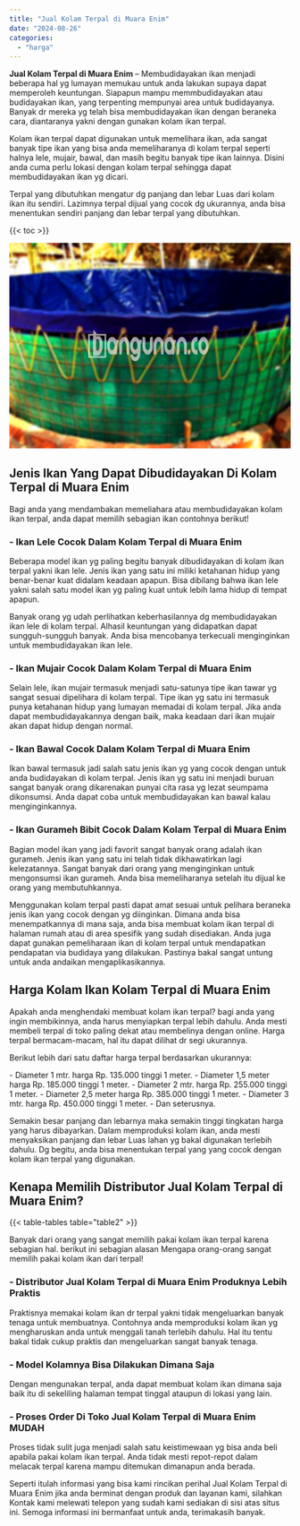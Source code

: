 ```yaml
---
title: "Jual Kolam Terpal di Muara Enim"
date: "2024-08-26"
categories: 
  - "harga"
---
```


**Jual Kolam Terpal di Muara Enim** – Membudidayakan ikan menjadi beberapa hal yg lumayan memukau untuk anda lakukan supaya dapat memperoleh keuntungan. Siapapun mampu memmbudidayakan atau budidayakan ikan, yang terpenting mempunyai area untuk budidayanya. Banyak dr mereka yg telah bisa membudidayakan ikan dengan beraneka cara, diantaranya yakni dengan gunakan kolam ikan terpal.

Kolam ikan terpal dapat digunakan untuk memelihara ikan, ada sangat banyak tipe ikan yang bisa anda memeliharanya di kolam terpal seperti halnya lele, mujair, bawal, dan masih begitu banyak tipe ikan lainnya. Disini anda cuma perlu lokasi dengan kolam terpal sehingga dapat membudidayakan ikan yg dicari.

Terpal yang dibutuhkan mengatur dg panjang dan lebar Luas dari kolam ikan itu sendiri. Lazimnya terpal dijual yang cocok dg ukurannya, anda bisa menentukan sendiri panjang dan lebar terpal yang dibutuhkan.

{{< toc >}}

![Jual Kolam Terpal di Muara Enim](/images/jual-kolam-terpal-58.png)

## Jenis Ikan Yang Dapat Dibudidayakan Di Kolam Terpal di Muara Enim

Bagi anda yang mendambakan memeliahara atau membudidayakan kolam ikan terpal, anda dapat memilih sebagian ikan contohnya berikut!

### \- Ikan Lele Cocok Dalam Kolam Terpal di Muara Enim

Beberapa model ikan yg paling begitu banyak dibudidayakan di kolam ikan terpal yakni ikan lele. Jenis ikan yang satu ini miliki ketahanan hidup yang benar-benar kuat didalam keadaan apapun. Bisa dibilang bahwa ikan lele yakni salah satu model ikan yg paling kuat untuk lebih lama hidup di tempat apapun.

Banyak orang yg udah perlihatkan keberhasilannya dg membudidayakan ikan lele di kolam terpal. Alhasil keuntungan yang didapatkan dapat sungguh-sungguh banyak. Anda bisa mencobanya terkecuali menginginkan untuk membudidayakan ikan lele.

### \- Ikan Mujair Cocok Dalam Kolam Terpal di Muara Enim

Selain lele, ikan mujair termasuk menjadi satu-satunya tipe ikan tawar yg sangat sesuai dipelihara di kolam terpal. Tipe ikan yg satu ini termasuk punya ketahanan hidup yang lumayan memadai di kolam terpal. Jika anda dapat membudidayakannya dengan baik, maka keadaan dari ikan mujair akan dapat hidup dengan normal.

### \- Ikan Bawal Cocok Dalam Kolam Terpal di Muara Enim

Ikan bawal termasuk jadi salah satu jenis ikan yg yang cocok dengan untuk anda budidayakan di kolam terpal. Jenis ikan yg satu ini menjadi buruan sangat banyak orang dikarenakan punyai cita rasa yg lezat seumpama dikonsumsi. Anda dapat coba untuk membudidayakan kan bawal kalau menginginkannya.

### \- Ikan Gurameh Bibit Cocok Dalam Kolam Terpal di Muara Enim

Bagian model ikan yang jadi favorit sangat banyak orang adalah ikan gurameh. Jenis ikan yang satu ini telah tidak dikhawatirkan lagi kelezatannya. Sangat banyak dari orang yang menginginkan untuk mengonsumsi ikan gurameh. Anda bisa memeliharanya setelah itu dijual ke orang yang membutuhkannya.

Menggunakan kolam terpal pasti dapat amat sesuai untuk pelihara beraneka jenis ikan yang cocok dengan yg diinginkan. Dimana anda bisa menempatkannya di mana saja, anda bisa membuat kolam ikan terpal di halaman rumah atau di area spesifik yang sudah disediakan. Anda juga dapat gunakan pemeliharaan ikan di kolam terpal untuk mendapatkan pendapatan via budidaya yang dilakukan. Pastinya bakal sangat untung untuk anda andaikan mengaplikasikannya.

## Harga Kolam Ikan Kolam Terpal di Muara Enim

Apakah anda menghendaki membuat kolam ikan terpal? bagi anda yang ingin membikinnya, anda harus menyiapkan terpal lebih dahulu. Anda mesti membeli terpal di toko paling dekat atau membelinya dengan online. Harga terpal bermacam-macam, hal itu dapat dilihat dr segi ukurannya.

Berikut lebih dari satu daftar harga terpal berdasarkan ukurannya:

\- Diameter 1 mtr. harga Rp. 135.000 tinggi 1 meter. - Diameter 1,5 meter harga Rp. 185.000 tinggi 1 meter. - Diameter 2 mtr. harga Rp. 255.000 tinggi 1 meter. - Diameter 2,5 meter harga Rp. 385.000 tinggi 1 meter. - Diameter 3 mtr. harga Rp. 450.000 tinggi 1 meter. - Dan seterusnya.

Semakin besar panjang dan lebarnya maka semakin tinggi tingkatan harga yang harus dibayarkan. Dalam memproduksi kolam ikan, anda mesti menyaksikan panjang dan lebar Luas lahan yg bakal digunakan terlebih dahulu. Dg begitu, anda bisa menentukan terpal yang yang cocok dengan kolam ikan terpal yang digunakan.

## Kenapa Memilih Distributor Jual Kolam Terpal di Muara Enim?

{{< table-tables table="table2" >}}

Banyak dari orang yang sangat memilih pakai kolam ikan terpal karena sebagian hal. berikut ini sebagian alasan Mengapa orang-orang sangat memilih pakai kolam ikan dari terpal!

### \- Distributor Jual Kolam Terpal di Muara Enim Produknya Lebih Praktis

Praktisnya memakai kolam ikan dr terpal yakni tidak mengeluarkan banyak tenaga untuk membuatnya. Contohnya anda memproduksi kolam ikan yg mengharuskan anda untuk menggali tanah terlebih dahulu. Hal itu tentu bakal tidak cukup praktis dan mengeluarkan sangat banyak tenaga.

### \- Model Kolamnya Bisa Dilakukan Dimana Saja

Dengan mengunakan terpal, anda dapat membuat kolam ikan dimana saja baik itu di sekeliling halaman tempat tinggal ataupun di lokasi yang lain.

### \- Proses Order Di Toko Jual Kolam Terpal di Muara Enim MUDAH

Proses tidak sulit juga menjadi salah satu keistimewaan yg bisa anda beli apabila pakai kolam ikan terpal. Anda tidak mesti repot-repot dalam melacak terpal karena mampu ditemukan dimanapun anda berada.

Seperti itulah informasi yang bisa kami rincikan perihal Jual Kolam Terpal di Muara Enim jika anda berminat dengan produk dan layanan kami, silahkan Kontak kami melewati telepon yang sudah kami sediakan di sisi atas situs ini. Semoga informasi ini bermanfaat untuk anda, terimakasih banyak.
